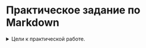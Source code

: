 # Практическое задание по Markdown

<details> 
 <summary>Цели к практической работе.</summary>

<center>Критерии оценки выполненного задания</center>

<div class="h1">0 баллов</div>

+ Задание не выполнено. *( Даже не надейтесь &#128540; )*

<div class="h2">5 баллов</div>

+ Работа загружена на <a href="https://github.com/">GitHub.</a>
+ Использованы основные возможности Markdown: изображения, **полужирный**, *курсив*, <a href="http://memesmix.net/media/created/hfjfdy.jpg">ссылки</a>, ```код```, <a href="file:/layers/heading.md">заголовки</a>.
+ Описаны основные команды Git.
+ Текст материала не является копией теории.
+ Гитигнор содержит основные шаблоны (редакторы кода).
+ В истории Git два и более коммита.
+ Сообщения коммитов осмыслены, но не многословны.

<div class="h3">10 баллов</div>

+ Выполнены все условия на 5 баллов.
+ Работа выполнена с творческим подходом и использованием других возможностей Markdown.
+ В работе более 10 связанных md-файлов.
</details>


<style>
    center{
        color: #FF8C00;
    }
    .h1{
        color: red;
    }
    .h2{
        color: yellow;
    }
    .h3{
        color: green;
    }
</style>